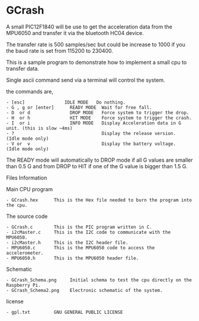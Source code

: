 GCrash
======

  A small PIC12F1840   will be use to get  the acceleration data from the MPU6050 and transfer it via the bluetooth HC04 device.

  The transfer rate is 500 samples/sec  but could be increase to 1000 if you the baud rate is set from 115200 to 230400. 


  This is a sample program to demonstrate how to implement a small cpu to transfer data.

  
  Single ascii command send via a terminal will control the system.

   the commands are,

    - [esc]  			  IDLE MODE   Do nothing.
    - G , g or [enter]		READY MODE  Wait for free fall.
    - D  or d				DROP MODE   Force system to trigger the drop.
    - H  or h				HIT MODE    Force system to trigger the crash.
    - I  or i         		INFO MODE   Display Acceleration data in G unit. (this is slow ~4ms)
    - ?                                 Display the release version.  (Idle mode only)
    - V or  v                           Display the battery voltage.  (Idle mode only)

  The READY mode will automatically to DROP mode if all G values are smaller than 0.5 G and
  from DROP to HIT if one of the G value is bigger than 1.5 G.

   Files Information

   Main CPU program
   
    - GCrash.hex      This is the Hex file needed to burn the program into the cpu.
  
      
   The source code
 
    - GCrash.c        This is the PIC program written in C.
    - i2cMaster.c     This is the I2C code to communicate with the MPU6050.
    - i2cMaster.h     This is the I2C header file.
    - MPU6050.c       This is the MPU6050 code to access the accelerometer.
    - MPU6050.h       This is the MPU6050 header file.
 
   Schematic
   
    - GCrash_Schema.png  	Initial schema to test the cpu directly on the Raspberry Pi.
    - GCrash_Schema2.png 	Electronic schematic of the system.
    
   license
   
    - gpl.txt         GNU GENERAL PUBLIC LICENSE
    
